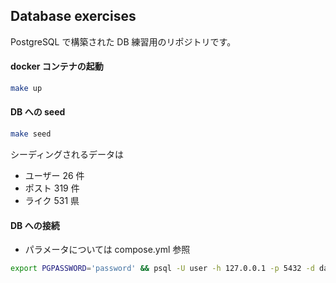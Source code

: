 ## Database exercises

PostgreSQL で構築された DB 練習用のリポジトリです。

#### docker コンテナの起動

```bash
make up
```

#### DB への seed

```bash
make seed
```

シーディングされるデータは

- ユーザー 26 件
- ポスト 319 件
- ライク 531 県

#### DB への接続

- パラメータについては compose.yml 参照

```bash
export PGPASSWORD='password' && psql -U user -h 127.0.0.1 -p 5432 -d database_exercises
```
